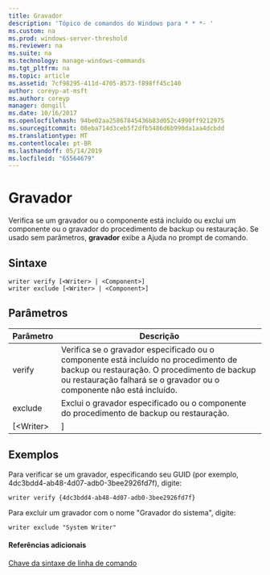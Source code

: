 ```yaml
---
title: Gravador
description: 'Tópico de comandos do Windows para * * *- '
ms.custom: na
ms.prod: windows-server-threshold
ms.reviewer: na
ms.suite: na
ms.technology: manage-windows-commands
ms.tgt_pltfrm: na
ms.topic: article
ms.assetid: 7cf98295-411d-4705-8573-f898ff45c140
author: coreyp-at-msft
ms.author: coreyp
manager: dongill
ms.date: 10/16/2017
ms.openlocfilehash: 94be02aa25867845436b83d052c4990ff9212975
ms.sourcegitcommit: 08eba714d3ceb5f2dfb5486d6b990da1aa4dcbdd
ms.translationtype: MT
ms.contentlocale: pt-BR
ms.lasthandoff: 05/14/2019
ms.locfileid: "65564679"
---
```

# <a name="writer"></a>Gravador



Verifica se um gravador ou o componente está incluído ou exclui um componente ou o gravador do procedimento de backup ou restauração. Se usado sem parâmetros, **gravador** exibe a Ajuda no prompt de comando.

## <a name="syntax"></a>Sintaxe

```
writer verify [<Writer> | <Component>]
writer exclude [<Writer> | <Component>]
```

## <a name="parameters"></a>Parâmetros

|Parâmetro|Descrição|
|---------|-----------|
|verify|Verifica se o gravador especificado ou o componente está incluído no procedimento de backup ou restauração. O procedimento de backup ou restauração falhará se o gravador ou o componente não está incluído.|
|exclude|Exclui o gravador especificado ou o componente do procedimento de backup ou restauração.|
|[\<Writer> | <Component>]|Especifica o gravador ou o componente para verificar ou excluir. Os gravadores são especificados pelo gravador GUID ou pelo nome do gravador, por exemplo "gravador do sistema".|

## <a name="BKMK_examples"></a>Exemplos

Para verificar se um gravador, especificando seu GUID (por exemplo, 4dc3bdd4-ab48-4d07-adb0-3bee2926fd7f), digite:
```
writer verify {4dc3bdd4-ab48-4d07-adb0-3bee2926fd7f}
```
Para excluir um gravador com o nome "Gravador do sistema", digite:
```
writer exclude "System Writer"
```

#### <a name="additional-references"></a>Referências adicionais

[Chave da sintaxe de linha de comando](command-line-syntax-key.md)